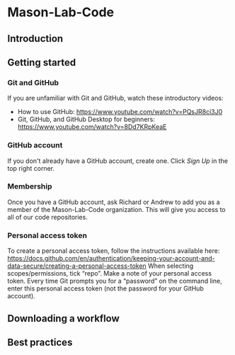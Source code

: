 # Mason-Lab-Code

## Introduction 



## Getting started 

### Git and GitHub

If you are unfamiliar with Git and GitHub, watch these introductory videos: 
* How to use GitHub: https://www.youtube.com/watch?v=PQsJR8ci3J0
* Git, GitHub, and GitHub Desktop for beginners: https://www.youtube.com/watch?v=8Dd7KRpKeaE

### GitHub account

If you don't already have a GitHub account, create one. Click *Sign Up* in the top right corner. 

### Membership

Once you have a GitHub account, ask Richard or Andrew to add you as a member of the Mason-Lab-Code organization. This will give you access to all of our code repositories.  

### Personal access token

To create a personal access token, follow the instructions available here: https://docs.github.com/en/authentication/keeping-your-account-and-data-secure/creating-a-personal-access-token
When selecting scopes/permissions, tick “repo”. 
Make a note of your personal access token. Every time Git prompts you for a “password” on the command line, enter this personal access token (not the password for your GitHub account). 

## Downloading a workflow 

## Best practices 

